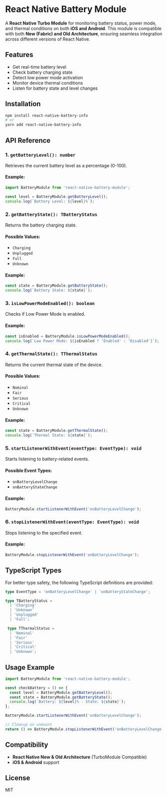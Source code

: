# React Native Battery Module

A **React Native Turbo Module** for monitoring battery status, power mode, and thermal conditions on both **iOS and Android**. This module is compatible with both **New (Fabric) and Old Architecture**, ensuring seamless integration across different versions of React Native.

## Features

- Get real-time battery level
- Check battery charging state
- Detect low power mode activation
- Monitor device thermal conditions
- Listen for battery state and level changes

## Installation

```sh
npm install react-native-battery-info
# or
yarn add react-native-battery-info
```

## API Reference

### 1. `getBatteryLevel(): number`

Retrieves the current battery level as a percentage (0-100).

#### Example:

```js
import BatteryModule from 'react-native-battery-module';

const level = BatteryModule.getBatteryLevel();
console.log(`Battery Level: ${level}%`);
```

### 2. `getBatteryState(): TBatteryStatus`

Returns the battery charging state.

#### Possible Values:

- `Charging`
- `Unplugged`
- `Full`
- `Unknown`

#### Example:

```js
const state = BatteryModule.getBatteryState();
console.log(`Battery State: ${state}`);
```

### 3. `isLowPowerModeEnabled(): boolean`

Checks if Low Power Mode is enabled.

#### Example:

```js
const isEnabled = BatteryModule.isLowPowerModeEnabled();
console.log(`Low Power Mode: ${isEnabled ? 'Enabled' : 'Disabled'}`);
```

### 4. `getThermalState(): TThermalStatus`

Returns the current thermal state of the device.

#### Possible Values:

- `Nominal`
- `Fair`
- `Serious`
- `Critical`
- `Unknown`

#### Example:

```js
const state = BatteryModule.getThermalState();
console.log(`Thermal State: ${state}`);
```

### 5. `startListenerWithEvent(eventType: EventType): void`

Starts listening to battery-related events.

#### Possible Event Types:

- `onBatteryLevelChange`
- `onBatteryStateChange`

#### Example:

```js
BatteryModule.startListenerWithEvent('onBatteryLevelChange');
```

### 6. `stopListenerWithEvent(eventType: EventType): void`

Stops listening to the specified event.

#### Example:

```js
BatteryModule.stopListenerWithEvent('onBatteryLevelChange');
```

## TypeScript Types

For better type safety, the following TypeScript definitions are provided:

```typescript
type EventType = 'onBatteryLevelChange' | 'onBatteryStateChange';

type TBatteryStatus =
  | 'Charging'
  | 'Unknown'
  | 'Unplugged'
  | 'Full';

 type TThermalStatus =
  | 'Nominal'
  | 'Fair'
  | 'Serious'
  | 'Critical'
  | 'Unknown';
```

## Usage Example

```js
import BatteryModule from 'react-native-battery-module';

const checkBattery = () => {
  const level = BatteryModule.getBatteryLevel();
  const state = BatteryModule.getBatteryState();
  console.log(`Battery: ${level}% - State: ${state}`);
};

BatteryModule.startListenerWithEvent('onBatteryLevelChange');

// Cleanup on unmount
return () => BatteryModule.stopListenerWithEvent('onBatteryLevelChange');
```

## Compatibility

- **React Native New & Old Architecture** (TurboModule Compatible)
- **iOS & Android** support

## License

MIT


